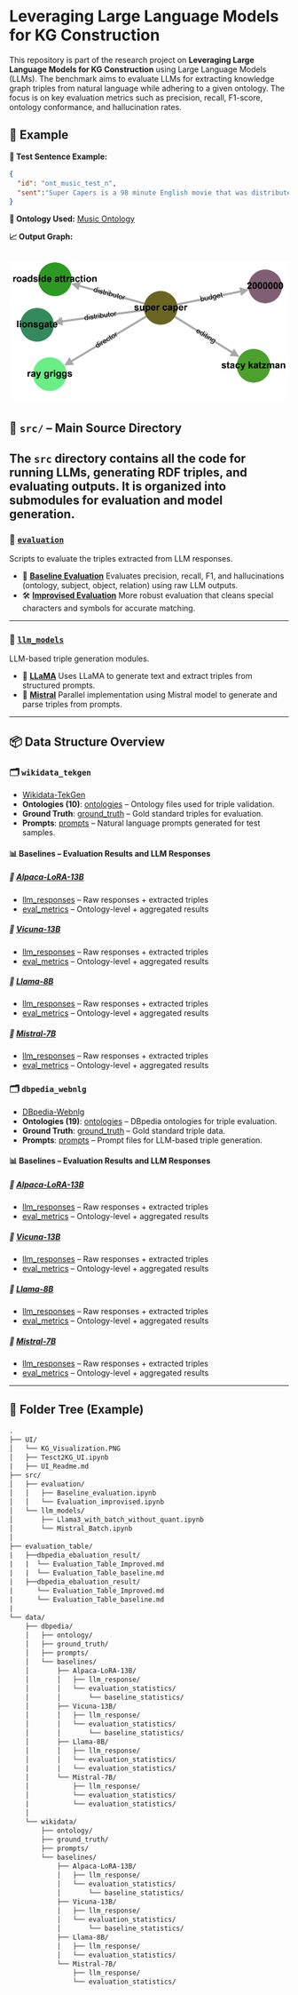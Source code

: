 # Leveraging Large Language Models for KG Construction

This repository is part of the research project on **Leveraging Large Language Models for KG Construction** using Large Language Models (LLMs). The benchmark aims to evaluate LLMs for extracting knowledge graph triples from natural language while adhering to a given ontology. The focus is on key evaluation metrics such as precision, recall, F1-score, ontology conformance, and hallucination rates.

## 🧪 Example

**🔎 Test Sentence Example:**

```json
{
  "id": "ont_music_test_n",
  "sent":"Super Capers is a 98 minute English movie that was distributed by Roadside Attractions and Lionsgate. It was directed by Ray Griggs and edited by Stacy Katzman.The budget was $2,000,000."
}
```

**🎼 Ontology Used:** [Music Ontology](data/dbpedia/ontology/19_film_ontology.json)

**📈 Output Graph:**

![Graph Example](UI/KG_Visualization.PNG)
---
## 🧠 `src/` – Main Source Directory
The `src` directory contains all the code for running LLMs, generating RDF triples, and evaluating outputs. It is organized into submodules for evaluation and model generation.
---
### 📂 [`evaluation`](https://github.com/Balramt/Text_to_Knowledge_Graph_Generation/tree/main/src/evaluation)
Scripts to evaluate the triples extracted from LLM responses.
* 📘 **[Baseline Evaluation](https://github.com/Balramt/Text_to_Knowledge_Graph_Generation/blob/main/src/evaluation/Baseline_evaluation.ipynb)**
  Evaluates precision, recall, F1, and hallucinations (ontology, subject, object, relation) using raw LLM outputs.
* 🛠️ **[Improvised Evaluation](https://github.com/Balramt/Text_to_Knowledge_Graph_Generation/blob/main/src/evaluation/Evaluation_improvised.ipynb)**
  More robust evaluation that cleans special characters and symbols for accurate matching.
---
### 🤖 [`llm_models`](https://github.com/Balramt/Text_to_Knowledge_Graph_Generation/tree/main/src/llm_models)
LLM-based triple generation modules.
* 🔹 **[LLaMA](https://github.com/Balramt/Text_to_Knowledge_Graph_Generation/blob/main/src/llm_models/Llama3_with_batch_without_quant.ipynb)**
  Uses LLaMA to generate text and extract triples from structured prompts.
* 🔹 **[Mistral](https://github.com/Balramt/Text_to_Knowledge_Graph_Generation/blob/main/src/llm_models/Mistral_Batch.ipynb)**
  Parallel implementation using Mistral model to generate and parse triples from prompts.
---

## 📦 Data Structure Overview

### 🗂️ `wikidata_tekgen`
* [Wikidata-TekGen](https://github.com/Balramt/Text_to_Knowledge_Graph_Generation/tree/main/data/wikidata)
* **Ontologies (10)**: [ontologies](https://github.com/Balramt/Text_to_Knowledge_Graph_Generation/tree/main/data/wikidata/ontology) – Ontology files used for triple validation.
* **Ground Truth**: [ground\_truth](https://github.com/Balramt/Text_to_Knowledge_Graph_Generation/tree/main/data/wikidata/ground_truth) – Gold standard triples for evaluation.
* **Prompts**: [prompts](https://github.com/Balramt/Text_to_Knowledge_Graph_Generation/tree/main/data/wikidata/prompts) – Natural language prompts generated for test samples.
  
#### 📊 Baselines – Evaluation Results and LLM Responses
##### 🔹 [Alpaca-LoRA-13B](https://github.com/Balramt/Text_to_Knowledge_Graph_Generation/tree/main/data/wikidata/baselines/Alpaca-LoRA-13B)
* [llm\_responses](https://github.com/Balramt/Text_to_Knowledge_Graph_Generation/tree/main/data/wikidata/baselines/Alpaca-LoRA-13B/llm_response) – Raw responses + extracted triples
* [eval\_metrics](https://github.com/Balramt/Text_to_Knowledge_Graph_Generation/tree/main/data/wikidata/baselines/Alpaca-LoRA-13B/evaluation_statistics/baseline_statistics) – Ontology-level + aggregated results
##### 🔹 [Vicuna-13B](https://github.com/Balramt/Text_to_Knowledge_Graph_Generation/tree/main/data/wikidata/baselines/Vicuna-13B)
* [llm\_responses](https://github.com/Balramt/Text_to_Knowledge_Graph_Generation/tree/main/data/wikidata/baselines/Vicuna-13B/llm_response) – Raw responses + extracted triples
* [eval\_metrics](https://github.com/Balramt/Text_to_Knowledge_Graph_Generation/tree/main/data/wikidata/baselines/Vicuna-13B/evaluation_statistics/baseline_statistics) – Ontology-level + aggregated results
##### 🔹 [Llama-8B](https://github.com/Balramt/Text_to_Knowledge_Graph_Generation/tree/main/data/wikidata/baselines/Llama-8B)
* [llm\_responses](https://github.com/Balramt/Text_to_Knowledge_Graph_Generation/tree/main/data/wikidata/baselines/Llama-8B/llm_response) – Raw responses + extracted triples
* [eval\_metrics](https://github.com/Balramt/Text_to_Knowledge_Graph_Generation/tree/main/data/wikidata/baselines/Llama-8B/evaluation_statistics) – Ontology-level + aggregated results
##### 🔹 [Mistral-7B](https://github.com/Balramt/Text_to_Knowledge_Graph_Generation/tree/main/data/wikidata/baselines/Mistral-7B)
* [llm\_responses](https://github.com/Balramt/Text_to_Knowledge_Graph_Generation/tree/main/data/wikidata/baselines/Mistral-7B/llm_response) – Raw responses + extracted triples
* [eval\_metrics](https://github.com/Balramt/Text_to_Knowledge_Graph_Generation/tree/main/data/wikidata/baselines/Mistral-7B/evaluation_statistics) – Ontology-level + aggregated results


### 🗂️ `dbpedia_webnlg`
* [DBpedia-Webnlg](https://github.com/Balramt/Text_to_Knowledge_Graph_Generation/tree/main/data/dbpedia)
* **Ontologies (19)**: [ontologies](https://github.com/Balramt/Text_to_Knowledge_Graph_Generation/tree/main/data/dbpedia/ontology) – DBpedia ontologies for triple evaluation.
* **Ground Truth**: [ground\_truth](https://github.com/Balramt/Text_to_Knowledge_Graph_Generation/tree/main/data/dbpedia/ground_truth) – Gold standard triple data.
* **Prompts**: [prompts](https://github.com/Balramt/Text_to_Knowledge_Graph_Generation/tree/main/data/dbpedia/prompts) – Prompt files for LLM-based triple generation.

#### 📊 Baselines – Evaluation Results and LLM Responses
##### 🔹 [Alpaca-LoRA-13B](https://github.com/Balramt/Text_to_Knowledge_Graph_Generation/tree/main/data/dbpedia/baselines/Alpaca-LoRA-13B)
* [llm\_responses](https://github.com/Balramt/Text_to_Knowledge_Graph_Generation/tree/main/data/dbpedia/baselines/Alpaca-LoRA-13B/llm_response) – Raw responses + extracted triples
* [eval\_metrics](https://github.com/Balramt/Text_to_Knowledge_Graph_Generation/tree/main/data/dbpedia/baselines/Alpaca-LoRA-13B/evaluation_statistics/baseline_statistics) – Ontology-level + aggregated results
##### 🔹 [Vicuna-13B](https://github.com/Balramt/Text_to_Knowledge_Graph_Generation/tree/main/data/dbpedia/baselines/Vicuna-13B)
* [llm\_responses](https://github.com/Balramt/Text_to_Knowledge_Graph_Generation/tree/main/data/dbpedia/baselines/Vicuna-13B/llm_response) – Raw responses + extracted triples
* [eval\_metrics](https://github.com/Balramt/Text_to_Knowledge_Graph_Generation/tree/main/data/dbpedia/baselines/Vicuna-13B/evaluation_statistics/baseline_statistics) – Ontology-level + aggregated results
##### 🔹 [Llama-8B](https://github.com/Balramt/Text_to_Knowledge_Graph_Generation/tree/main/data/dbpedia/baselines/Llama-8B)
* [llm\_responses](https://github.com/Balramt/Text_to_Knowledge_Graph_Generation/tree/main/data/dbpedia/baselines/Llama-8B/llm_response) – Raw responses + extracted triples
* [eval\_metrics](https://github.com/Balramt/Text_to_Knowledge_Graph_Generation/tree/main/data/dbpedia/baselines/Llama-8B/evaluation_statistics) – Ontology-level + aggregated results
##### 🔹 [Mistral-7B](https://github.com/Balramt/Text_to_Knowledge_Graph_Generation/tree/main/data/dbpedia/baselines/Mistral-7B)
* [llm\_responses](https://github.com/Balramt/Text_to_Knowledge_Graph_Generation/tree/main/data/dbpedia/baselines/Mistral-7B/llm_response) – Raw responses + extracted triples
* [eval\_metrics](https://github.com/Balramt/Text_to_Knowledge_Graph_Generation/tree/main/data/dbpedia/baselines/Mistral-7B/evaluation_statistics) – Ontology-level + aggregated results
---
## 📁 Folder Tree (Example)
```
.
├── UI/
│   └── KG_Visualization.PNG
│   ├── Tesct2KG_UI.ipynb
|   ├── UI_Readme.md
├── src/
│   ├── evaluation/
│   │   ├── Baseline_evaluation.ipynb
│   │   └── Evaluation_improvised.ipynb
│   └── llm_models/
│       ├── Llama3_with_batch_without_quant.ipynb
│       └── Mistral_Batch.ipynb
│
├── evaluation_table/
|   ├──dbpedia_ebaluation_result/
|   |  └── Evaluation_Table_Improved.md
|   |  └── Evaluation_Table_baseline.md
|   ├──dbpedia_ebaluation_result/
|      └── Evaluation_Table_Improved.md
|      └── Evaluation_Table_baseline.md  
|
└── data/
    ├── dbpedia/
    │   ├── ontology/
    │   ├── ground_truth/
    │   ├── prompts/
    │   └── baselines/
    │       ├── Alpaca-LoRA-13B/
    │       │   ├── llm_response/
    │       │   └── evaluation_statistics/
    │       │       └── baseline_statistics/
    │       ├── Vicuna-13B/
    │       │   ├── llm_response/
    │       │   └── evaluation_statistics/
    │       │       └── baseline_statistics/
    │       ├── Llama-8B/
    │       │   ├── llm_response/
    │       │   └── evaluation_statistics/
    |       |   └── evaluation_statistics/
    │       └── Mistral-7B/
    │           ├── llm_response/
    │           └── evaluation_statistics/
    |           └── evaluation_statistics/
    │
    └── wikidata/
        ├── ontology/
        ├── ground_truth/
        ├── prompts/
        └── baselines/
            ├── Alpaca-LoRA-13B/
            │   ├── llm_response/
            │   └── evaluation_statistics/
            │       └── baseline_statistics/
            ├── Vicuna-13B/
            │   ├── llm_response/
            │   └── evaluation_statistics/
            │       └── baseline_statistics/
            ├── Llama-8B/
            │   ├── llm_response/
            │   └── evaluation_statistics/
            └── Mistral-7B/
                ├── llm_response/
                └── evaluation_statistics/

```

